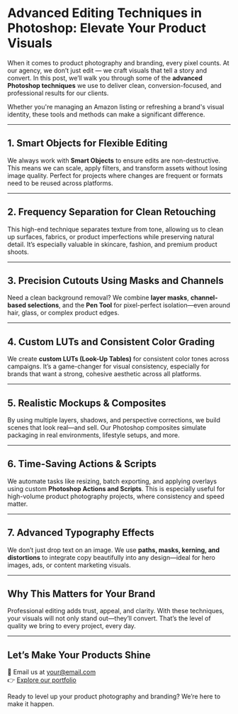 # Advanced Editing Techniques in Photoshop: Elevate Your Product Visuals

When it comes to product photography and branding, every pixel counts. At our agency, we don’t just edit — we craft visuals that tell a story and convert. In this post, we’ll walk you through some of the **advanced Photoshop techniques** we use to deliver clean, conversion-focused, and professional results for our clients.

Whether you're managing an Amazon listing or refreshing a brand's visual identity, these tools and methods can make a significant difference.

---

## 1. Smart Objects for Flexible Editing

We always work with **Smart Objects** to ensure edits are non-destructive. This means we can scale, apply filters, and transform assets without losing image quality. Perfect for projects where changes are frequent or formats need to be reused across platforms.

---

## 2. Frequency Separation for Clean Retouching

This high-end technique separates texture from tone, allowing us to clean up surfaces, fabrics, or product imperfections while preserving natural detail. It’s especially valuable in skincare, fashion, and premium product shoots.

---

## 3. Precision Cutouts Using Masks and Channels

Need a clean background removal? We combine **layer masks**, **channel-based selections**, and the **Pen Tool** for pixel-perfect isolation—even around hair, glass, or complex product edges.

---

## 4. Custom LUTs and Consistent Color Grading

We create **custom LUTs (Look-Up Tables)** for consistent color tones across campaigns. It’s a game-changer for visual consistency, especially for brands that want a strong, cohesive aesthetic across all platforms.

---

## 5. Realistic Mockups & Composites

By using multiple layers, shadows, and perspective corrections, we build scenes that look real—and sell. Our Photoshop composites simulate packaging in real environments, lifestyle setups, and more.

---

## 6. Time-Saving Actions & Scripts

We automate tasks like resizing, batch exporting, and applying overlays using custom **Photoshop Actions and Scripts**. This is especially useful for high-volume product photography projects, where consistency and speed matter.

---

## 7. Advanced Typography Effects

We don’t just drop text on an image. We use **paths, masks, kerning, and distortions** to integrate copy beautifully into any design—ideal for hero images, ads, or content marketing visuals.

---

## Why This Matters for Your Brand

Professional editing adds trust, appeal, and clarity. With these techniques, your visuals will not only stand out—they’ll convert. That’s the level of quality we bring to every project, every day.

---

## Let’s Make Your Products Shine

📩 Email us at your@email.com  
👉 [Explore our portfolio](#)

Ready to level up your product photography and branding? We’re here to make it happen.

